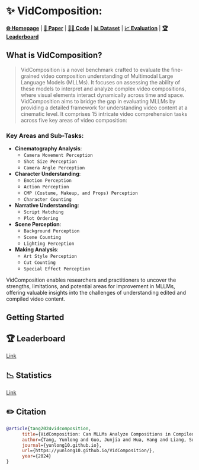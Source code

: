 
# ✨ VidComposition: 
[**🌐 Homepage**](https://yunlong10.github.io/VidComposition/) | [**🔬 Paper**](https://yunlong10.github.io/VidComposition/) | [**👩‍💻 Code**](https://github.com/yunlong10/VidComposition/blob/main/) | [**📊 Dataset**](https://yunlong10.github.io/VidComposition/) | [**📈 Evaluation**](https://yunlong10.github.io/VidComposition/) | [**🏆 Leaderboard**](https://yunlong10.github.io/VidComposition/#leaderboard)

## What is VidComposition?
> VidComposition is a novel benchmark crafted to evaluate the fine-grained video composition understanding of Multimodal Large Language Models (MLLMs). It focuses on assessing the ability of these models to interpret and analyze complex video compositions, where visual elements interact dynamically across time and space. VidComposition aims to bridge the gap in evaluating MLLMs by providing a detailed framework for understanding video content at a cinematic level. It comprises 15 intricate video comprehension tasks across five key areas of video composition:

### Key Areas and Sub-Tasks:
- **Cinematography Analysis**:
  - `Camera Movement Perception`
  - `Shot Size Perception`
  - `Camera Angle Perception`
- **Character Understanding**:
  - `Emotion Perception`
  - `Action Perception`
  - `CMP (Costume, Makeup, and Props) Perception`
  - `Character Counting`
- **Narrative Understanding**:
  - `Script Matching`
  - `Plot Ordering`
- **Scene Perception**:
  - `Background Perception`
  - `Scene Counting`
  - `Lighting Perception`
- **Making Analysis**:
  - `Art Style Perception`
  - `Cut Counting`
  - `Special Effect Perception`

VidComposition enables researchers and practitioners to uncover the strengths, limitations, and potential areas for improvement in MLLMs, offering valuable insights into the challenges of understanding edited and compiled video content.

## Getting Started

## 🏆 Leaderboard
[Link](https://yunlong10.github.io/VidComposition/#leaderboard)

## 📉 Statistics
[Link](https://yunlong10.github.io/VidComposition/#benchmark)

## ✏️ Citation
```bibtex
@article{tang2024vidcomposition,
      title={VidComposition: Can MLLMs Analyze Compositions in Compiled Videos?},
      author={Tang, Yunlong and Guo, Junjia and Hua, Hang and Liang, Susan and Feng, Mingqian and Li, Xinyang and Mao, Rui and Huang, Chao and Bi, Jing and Zhang, Zeliang and Fazli, Pooyan and Xu, Chenliang},
      journal={yunlong10.github.io},
      url={https://yunlong10.github.io/VidComposition/},
      year={2024}
}
```
